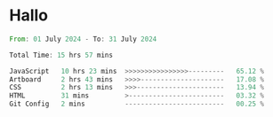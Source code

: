 # Hallo
<!--START_SECTION:waka-->

```rust
From: 01 July 2024 - To: 31 July 2024

Total Time: 15 hrs 57 mins

JavaScript   10 hrs 23 mins  >>>>>>>>>>>>>>>>---------   65.12 %
Artboard     2 hrs 43 mins   >>>>---------------------   17.08 %
CSS          2 hrs 13 mins   >>>----------------------   13.94 %
HTML         31 mins         >------------------------   03.32 %
Git Config   2 mins          -------------------------   00.25 %
```

<!--END_SECTION:waka-->
